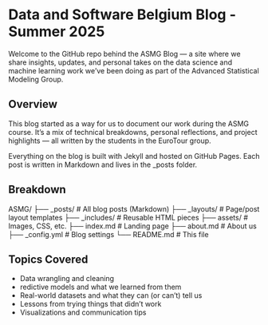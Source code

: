 # Data and Software Belgium Blog - Summer 2025
Welcome to the GitHub repo behind the ASMG Blog — a site where we share insights, updates, and personal takes on the data science and machine learning work we’ve been doing as part of the Advanced Statistical Modeling Group.

## Overview
This blog started as a way for us to document our work during the ASMG course. It’s a mix of technical breakdowns, personal reflections, and project highlights — all written by the students in the EuroTour group. 

Everything on the blog is built with Jekyll and hosted on GitHub Pages. Each post is written in Markdown and lives in the _posts folder.

## Breakdown 
ASMG/
├── _posts/        # All blog posts (Markdown)
├── _layouts/      # Page/post layout templates
├── _includes/     # Reusable HTML pieces
├── assets/        # Images, CSS, etc.
├── index.md       # Landing page
├── about.md       # About us
├── _config.yml    # Blog settings
└── README.md      # This file

## Topics Covered 
- Data wrangling and cleaning
- redictive models and what we learned from them
- Real-world datasets and what they can (or can’t) tell us
- Lessons from trying things that didn’t work
- Visualizations and communication tips


